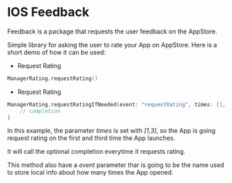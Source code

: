 # IOS Feedback

Feedback is a package that requests the user feedback on the AppStore.

Simple library for asking the user to rate your App on AppStore. Here is a short demo of how it can be used:

- Request Rating

```swift
ManagerRating.requestRating()
```

- Request Rating

```swift
ManagerRating.requestRatingIfNeeded(event: "requestRating", times: [1, 3]) {
    // completion
}
```

In this example, the parameter *times* is set with *[1,3]*, so the App is going request rating on the first and third time the App launches. 

It will call the optional completion everytime it requests rating. 

This method also have a *event* parameter thar is going to be the name used to store local info about how many times the App opened.

